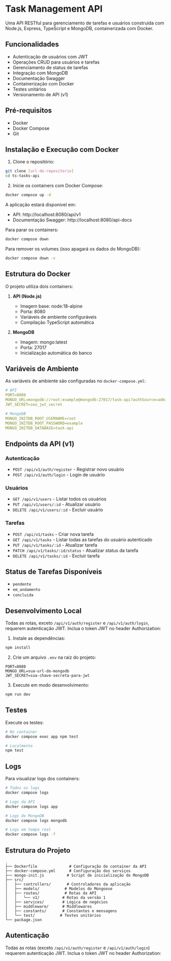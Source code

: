# Task Management API

Uma API RESTful para gerenciamento de tarefas e usuários construída com Node.js, Express, TypeScript e MongoDB, containerizada com Docker.

## Funcionalidades

- Autenticação de usuários com JWT
- Operações CRUD para usuários e tarefas
- Gerenciamento de status de tarefas
- Integração com MongoDB
- Documentação Swagger
- Containerização com Docker
- Testes unitários
- Versionamento de API (v1)

## Pré-requisitos

- Docker
- Docker Compose
- Git

## Instalação e Execução com Docker

1. Clone o repositório:

```bash
git clone [url-do-repositorio]
cd ts-tasks-api
```

2. Inicie os containers com Docker Compose:

```bash
docker compose up -d
```

A aplicação estará disponível em:

- API: http://localhost:8080/api/v1
- Documentação Swagger: http://localhost:8080/api-docs

Para parar os containers:

```bash
docker compose down
```

Para remover os volumes (isso apagará os dados do MongoDB):

```bash
docker compose down -v
```

## Estrutura do Docker

O projeto utiliza dois containers:

1. **API (Node.js)**

   - Imagem base: node:18-alpine
   - Porta: 8080
   - Variáveis de ambiente configuráveis
   - Compilação TypeScript automática

2. **MongoDB**
   - Imagem: mongo:latest
   - Porta: 27017
   - Inicialização automática do banco

## Variáveis de Ambiente

As variáveis de ambiente são configuradas no `docker-compose.yml`:

```yaml
# API
PORT=8080
MONGO_URL=mongodb://root:example@mongodb:27017/task-api?authSource=admin
JWT_SECRET=seu_jwt_secret

# MongoDB
MONGO_INITDB_ROOT_USERNAME=root
MONGO_INITDB_ROOT_PASSWORD=example
MONGO_INITDB_DATABASE=task-api
```

## Endpoints da API (v1)

### Autenticação

- `POST /api/v1/auth/register` - Registrar novo usuário
- `POST /api/v1/auth/login` - Login de usuário

### Usuários

- `GET /api/v1/users` - Listar todos os usuários
- `PUT /api/v1/users/:id` - Atualizar usuário
- `DELETE /api/v1/users/:id` - Excluir usuário

### Tarefas

- `POST /api/v1/tasks` - Criar nova tarefa
- `GET /api/v1/tasks` - Listar todas as tarefas do usuário autenticado
- `PUT /api/v1/tasks/:id` - Atualizar tarefa
- `PATCH /api/v1/tasks/:id/status` - Atualizar status da tarefa
- `DELETE /api/v1/tasks/:id` - Excluir tarefa

## Status de Tarefas Disponíveis

- `pendente`
- `em_andamento`
- `concluida`

## Desenvolvimento Local

Todas as rotas, exceto `/api/v1/auth/register` e `/api/v1/auth/login`, requerem autenticação JWT.
Inclua o token JWT no header Authorization:

1. Instale as dependências:

```bash
npm install
```

2. Crie um arquivo `.env` na raiz do projeto:

```env
PORT=8080
MONGO_URL=sua-url-do-mongodb
JWT_SECRET=sua-chave-secreta-para-jwt
```

3. Execute em modo desenvolvimento:

```bash
npm run dev
```

## Testes

Execute os testes:

```bash
# No container
docker compose exec app npm test

# Localmente
npm test
```

## Logs

Para visualizar logs dos containers:

```bash
# Todos os logs
docker compose logs

# Logs da API
docker compose logs app

# Logs do MongoDB
docker compose logs mongodb

# Logs em tempo real
docker compose logs -f
```

## Estrutura do Projeto

```
.
├── Dockerfile              # Configuração do container da API
├── docker-compose.yml      # Configuração dos serviços
├── mongo-init.js          # Script de inicialização do MongoDB
├── src/
│   ├── controllers/       # Controladores da aplicação
│   ├── models/           # Modelos do Mongoose
│   ├── routes/           # Rotas da API
│   │   └── v1/          # Rotas da versão 1
│   ├── services/        # Lógica de negócios
│   ├── middleware/      # Middlewares
│   ├── constants/       # Constantes e mensagens
│   └── test/           # Testes unitários
└── package.json
```

## Autenticação

Todas as rotas (exceto `/api/v1/auth/register` e `/api/v1/auth/login`) requerem autenticação JWT.
Inclua o token JWT no header Authorization:
